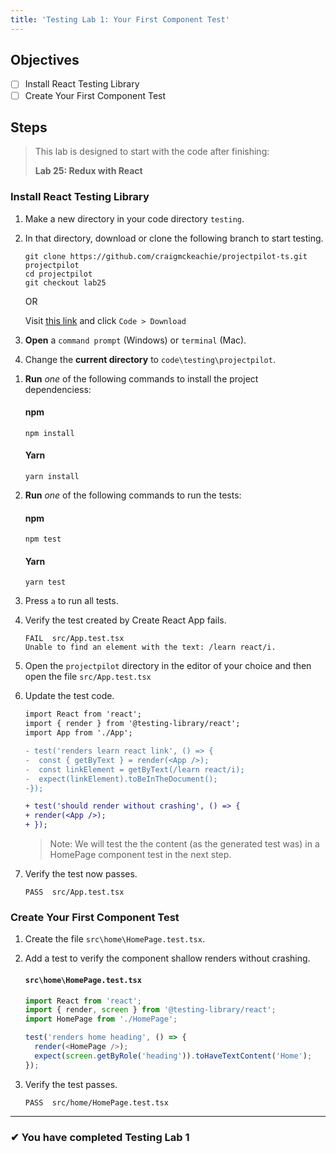 ```yaml
---
title: 'Testing Lab 1: Your First Component Test'
---
```


## Objectives

- [ ] Install React Testing Library
- [ ] Create Your First Component Test

## Steps

> This lab is designed to start with the code after finishing:
>
> **Lab 25: Redux with React**

### Install React Testing Library

1. Make a new directory in your code directory `testing`.
1. In that directory, download or clone the following branch to start testing.

   ```
   git clone https://github.com/craigmckeachie/projectpilot-ts.git projectpilot
   cd projectpilot
   git checkout lab25
   ```

   OR

   Visit [this link](https://github.com/craigmckeachie/projectpilot-ts/tree/testing-start) and click `Code > Download`

1. **Open** a `command prompt` (Windows) or `terminal` (Mac).
1. Change the **current directory** to `code\testing\projectpilot`.
<!-- 1.  You probably **DON'T need to DO the steps below** but they are listed for completeness.

    > If you recently created your React project using **Create React App** then the following steps to install **React Testing Library** will have been done for you when the project was created.

    - **Run** _one_ of the following sets of commands:

      #### npm

      ```shell
      npm install --save @testing-library/react @testing-library/jest-dom
      ```

      #### Yarn

      ```shell
      yarn add @testing-library/react @testing-library/jest-dom
      ```

    - Create the file `src\setupTests.ts`
    - Add the following code to configure enzyme.

      #### `src\setupTests.ts`

      ```ts
      // react-testing-library renders your components to document.body,
      // this adds jest-dom's custom assertions
      import '@testing-library/jest-dom/extend-expect';
      ``` -->

1. **Run** _one_ of the following commands to install the project dependenciess:

   #### npm

   ```shell
   npm install
   ```

   #### Yarn

   ```shell
   yarn install
   ```

1. **Run** _one_ of the following commands to run the tests:

   #### npm

   ```shell
   npm test
   ```

   #### Yarn

   ```shell
   yarn test
   ```

1. Press `a` to run all tests.
1. Verify the test created by Create React App fails.

   ```shell
   FAIL  src/App.test.tsx
   Unable to find an element with the text: /learn react/i.
   ```

1. Open the `projectpilot` directory in the editor of your choice and then open the file `src/App.test.tsx`
1. Update the test code.

   ```diff
   import React from 'react';
   import { render } from '@testing-library/react';
   import App from './App';

   - test('renders learn react link', () => {
   -  const { getByText } = render(<App />);
   -  const linkElement = getByText(/learn react/i);
   -  expect(linkElement).toBeInTheDocument();
   -});

   + test('should render without crashing', () => {
   + render(<App />);
   + });

   ```

   > Note: We will test the the content (as the generated test was) in a HomePage component test in the next step.

1. Verify the test now passes.

   ```
   PASS  src/App.test.tsx
   ```

### Create Your First Component Test

1. Create the file `src\home\HomePage.test.tsx`.
1. Add a test to verify the component shallow renders without crashing.

   #### `src\home\HomePage.test.tsx`

   ```ts
   import React from 'react';
   import { render, screen } from '@testing-library/react';
   import HomePage from './HomePage';

   test('renders home heading', () => {
     render(<HomePage />);
     expect(screen.getByRole('heading')).toHaveTextContent('Home');
   });
   ```

1. Verify the test passes.

   ```shell
   PASS  src/home/HomePage.test.tsx
   ```

---

### &#10004; You have completed Testing Lab 1
